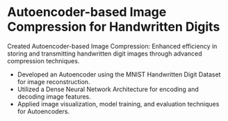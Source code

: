 # Autoencoder-based Image Compression for Handwritten Digits

Created Autoencoder-based Image Compression: Enhanced efficiency in storing and transmitting handwritten digit images through advanced compression techniques.

* Developed an Autoencoder using the MNIST Handwritten Digit Dataset for image reconstruction.
* Utilized a Dense Neural Network Architecture for encoding and decoding image features.
* Applied image visualization, model training, and evaluation techniques for Autoencoders.
